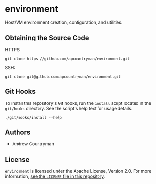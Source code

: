 # environment
Host/VM environment creation, configuration, and utilities.

## Obtaining the Source Code
HTTPS:
```shell
git clone https://github.com/apcountryman/environment.git
```
SSH:
```shell
git clone git@github.com:apcountryman/environment.git
```

## Git Hooks
To install this repository's Git hooks, run the `install` script located in the
`git/hooks` directory.
See the script's help text for usage details.
```shell
./git/hooks/install --help
```

## Authors
- Andrew Countryman

## License
`environment` is licensed under the Apache License, Version 2.0.
For more information, [see the `LICENSE` file in this repository](LICENSE).
